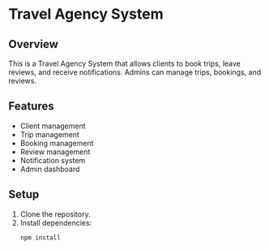 # Travel Agency System

## Overview

This is a Travel Agency System that allows clients to book trips, leave reviews, and receive notifications. Admins can manage trips, bookings, and reviews.

## Features

- Client management
- Trip management
- Booking management
- Review management
- Notification system
- Admin dashboard

## Setup

1. Clone the repository.
2. Install dependencies:
   ```bash
   npm install
   ```
